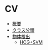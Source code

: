 # CV

* [概要      ](cv/cv_001_summary.md)
* [クラス分類](cv/cv_002_classification.md)
* [物体検出  ](cv/cv_003_object_detection.md)
  * [HOG+SVM](cv/cv_003_object_detection/hog_svm.md)

